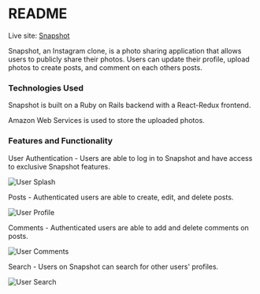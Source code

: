 # README

Live site: [Snapshot](https://snapshot-mc.herokuapp.com/#/)

Snapshot, an Instagram clone, is a photo sharing application that allows users to publicly share their photos. Users can update their profile, upload photos to create posts, and comment on each others posts.

### Technologies Used

Snapshot is built on a Ruby on Rails backend with a React-Redux frontend.

Amazon Web Services is used to store the uploaded photos.

### Features and Functionality

User Authentication - Users are able to log in to Snapshot and have access to exclusive Snapshot features.

![User Splash](https://s3.amazonaws.com/snapshot-app-deve/user_splash_page.png)

Posts - Authenticated users are able to create, edit, and delete posts.

![User Profile](https://s3.amazonaws.com/snapshot-app-deve/user_profile.png)

Comments - Authenticated users are able to add and delete comments on posts.

![User Comments](https://s3.amazonaws.com/snapshot-app-deve/comment_image.png)

Search - Users on Snapshot can search for other users' profiles.

![User Search](https://s3.amazonaws.com/snapshot-app-deve/user_feed.png)